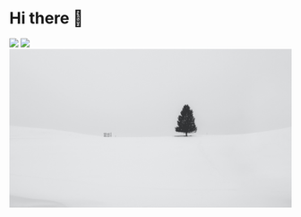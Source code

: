 # Hi there 👋

<img src="https://github-readme-stats.vercel.app/api?username=1ukidev&count_private=true" width="450"/>
<img src="https://github-readme-stats.vercel.app/api/top-langs/?username=1ukidev&layout=compact" width="375"/>
<img src="Docs/wallpaper.png"/>

